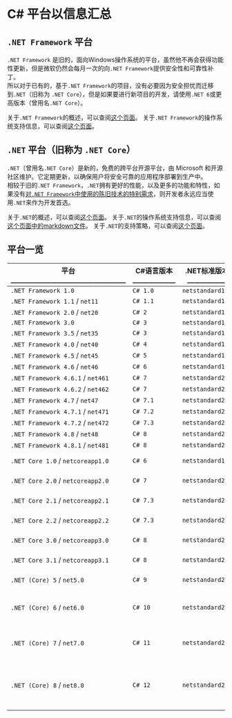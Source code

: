 # C# 平台以信息汇总

## `.NET Framework` 平台

`.NET Framework` 是旧的，面向Windows操作系统的平台，虽然他不再会获得功能性更新，但是微软仍然会每月一次的向`.NET Framework`提供安全性和可靠性补丁。  
所以对于已有的，基于`.NET Framework`的项目，没有必要因为安全担忧而迁移到`.NET`（旧称为 `.NET Core`），但是如果要进行新项目的开发，请使用`.NET 6`或更高版本（曾用名`.NET Core`）。  

关于`.NET Framework`的概述，可以查阅[这个页面](https://learn.microsoft.com/zh-cn/dotnet/framework/get-started/overview)。
关于`.NET Framework`的操作系统支持信息，可以查阅[这个页面](https://learn.microsoft.com/zh-cn/dotnet/framework/get-started/system-requirements)。

## `.NET` 平台（旧称为 `.NET Core`）

`.NET`（曾用名`.NET Core`）是新的，免费的跨平台开源平台，由 Microsoft 和开源社区维护。它定期更新，以确保用户将安全可靠的应用程序部署到生产中。  
相较于旧的`.NET Framework`，`.NET`拥有更好的性能，以及更多的功能和特性，如果没有[对`.NET Framework`中使用的陈旧技术的特别需求](https://learn.microsoft.com/zh-cn/dotnet/standard/choosing-core-framework-server#when-to-choose-net-framework)，则开发者永远应当使用`.NET`来作为开发首选。  

关于`.NET`的概述，可以查阅[这个页面](https://learn.microsoft.com/zh-cn/dotnet/core/introduction)。
关于`.NET`的操作系统支持信息，可以查阅[这个页面中的markdown文件](https://github.com/search?q=repo%3Adotnet%2Fcore+path%3Asupported-os.md&type=code)。
关于`.NET`的支持策略，可以查阅[这个页面](https://dotnet.microsoft.com/zh-cn/platform/support/policy)。

## 平台一览

|平台<br>___________________________________|C#语言版本<br>_____________|.NET标准版本<br>____________|操作系统支持<br>_______________________|
|-|-|-|-|
|`.NET Framework 1.0`|`C# 1.0`|`netstandard1.1`|`Visual Studio .NET`|
|`.NET Framework 1.1` / `net11`|`C# 1.1`|`netstandard1.1`|`Windows Server 2003`|
|`.NET Framework 2.0` / `net20`|`C# 2`|`netstandard1.1`|`Windows Server 2003+`|
|`.NET Framework 3.0`|`C# 3`|`netstandard1.1`|`Windows Vista+`|
|`.NET Framework 3.5` / `net35`|`C# 3`|`netstandard1.1`|`Windows Vista+`|
|`.NET Framework 4.0` / `net40`|`C# 4`|`netstandard1.1`|`Windows Vista+`|
|`.NET Framework 4.5` / `net45`|`C# 5`|`netstandard1.1`|`Windows Vista+`|
|`.NET Framework 4.6` / `net46`|`C# 6`|`netstandard1.3`|`Windows Vista+`|
|`.NET Framework 4.6.1` / `net461`|`C# 7`|`netstandard2.0`|`Windows 7+`|
|`.NET Framework 4.6.2` / `net462`|`C# 7`|`netstandard2.0`|`Windows 7+`|
|`.NET Framework 4.7` / `net47`|`C# 7.1`|`netstandard2.0`|`Windows 7+`|
|`.NET Framework 4.7.1` / `net471`|`C# 7.2`|`netstandard2.0`|`Windows 7+`|
|`.NET Framework 4.7.2` / `net472`|`C# 7.3`|`netstandard2.0`|`Windows 7+`|
|`.NET Framework 4.8` / `net48`|`C# 8`|`netstandard2.0`|`Windows 7+`|
|`.NET Framework 4.8.1` / `net481`|`C# 8`|`netstandard2.0`|`Windows 10 20H2+`|
|`.NET Core 1.0` / `netcoreapp1.0`|`C# 6`|`netstandard1.6`|`Windows 7 SP1+` / `macOS 10.11+` / `Linux`|
|`.NET Core 2.0` / `netcoreapp2.0`|`C# 7`|`netstandard2.0`|`Windows 7 SP1+` / `macOS 10.12+` / `Linux`|
|`.NET Core 2.1` / `netcoreapp2.1`|`C# 7.3`|`netstandard2.0`|`Windows 7 SP1+` / `macOS 10.12+` / `Linux`|
|`.NET Core 2.2` / `netcoreapp2.2`|`C# 7.3`|`netstandard2.0`|`Windows 7 SP1+` / `macOS 10.12+` / `Linux`|
|`.NET Core 3.0` / `netcoreapp3.0`|`C# 8`|`netstandard2.1`|`Windows 7 SP1+` / `macOS 10.13+` / `Linux`|
|`.NET Core 3.1` / `netcoreapp3.1`|`C# 8`|`netstandard2.1`|`Windows 7 SP1+` / `macOS 10.15+` / `Linux`|
|`.NET (Core) 5` / `net5.0`|`C# 9`|`netstandard2.1`|`Windows 7 SP1+` / `macOS 10.15+` / `Linux`|
|`.NET (Core) 6` / `net6.0`|`C# 10`|`netstandard2.1`|`Windows 7 SP1+` / `macOS 10.15+` / `Linux` / `Android API 21+` / `iOS 10.0+`|
|`.NET (Core) 7` / `net7.0`|`C# 11`|`netstandard2.1`|`Windows 10 1607+` / `macOS 10.15+` / `Linux` / `Android API 21+` / `iOS 10.0+`|
|`.NET (Core) 8` / `net8.0`|`C# 12`|`netstandard2.1`|`Windows 10 1607+` / `macOS 12+` / `Linux` / `Android API 21+` / `iOS, iOS Simulator, tvOS, tvOS Simulator, MacCatalyst 12.0+`|
